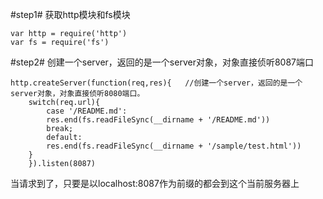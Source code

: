 #step1#
获取http模块和fs模块
>
```
var http = require('http')
var fs = require('fs')
```
#step2#
创建一个server，返回的是一个server对象，对象直接侦听8087端口
>
```
http.createServer(function(req,res){   //创建一个server，返回的是一个server对象，对象直接侦听8080端口。
    switch(req.url){
        case '/README.md':  
        res.end(fs.readFileSync(__dirname + '/README.md'))
        break;
        default:            
        res.end(fs.readFileSync(__dirname + '/sample/test.html'))
    }
    }).listen(8087)
```
当请求到了，只要是以localhost:8087作为前缀的都会到这个当前服务器上
